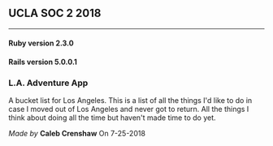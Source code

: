  ## UCLA SOC 2 2018

---

#### Ruby version 2.3.0
#### Rails version 5.0.0.1

### L.A. Adventure App

A bucket list for Los Angeles. This is a list of all the things I'd like to do in case I moved out of Los Angeles and never got to return. All the things I think about doing all the time but haven't made time to do yet.

*Made by* **Caleb Crenshaw**
On 7-25-2018
